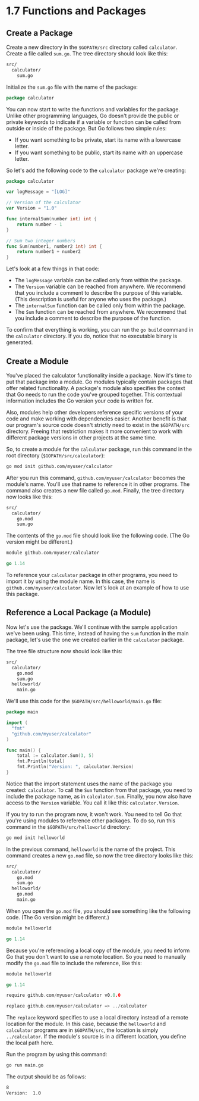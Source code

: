 # 1.7 Functions and Packages

## Create a Package

Create a new directory in the `$GOPATH/src` directory called `calculator`. Create a file called `sum.go`. The tree directory should look like this:

```bash
src/
  calculator/
    sum.go
```

Initialize the `sum.go` file with the name of the package:

```go
package calculator
```

You can now start to write the functions and variables for the package. Unlike other programming languages, Go doesn't provide the public or private keywords to indicate if a variable or function can be called from outside or inside of the package. But Go follows two simple rules:

- If you want something to be private, start its name with a lowercase letter.
- If you want something to be public, start its name with an uppercase letter.

So let's add the following code to the `calculator` package we're creating:

```go
package calculator

var logMessage = "[LOG]"

// Version of the calculator
var Version = "1.0"

func internalSum(number int) int {
    return number - 1
}

// Sum two integer numbers
func Sum(number1, number2 int) int {
    return number1 + number2
}
```

Let's look at a few things in that code:

- The `logMessage` variable can be called only from within the package.
- The `Version` variable can be reached from anywhere. We recommend that you include a comment to describe the purpose of this variable. (This description is useful for anyone who uses the package.)
- The `internalSum` function can be called only from within the package.
- The `Sum` function can be reached from anywhere. We recommend that you include a comment to describe the purpose of the function.

To confirm that everything is working, you can run the `go build` command in the `calculator` directory. If you do, notice that no executable binary is generated.

## Create a Module

You've placed the calculator functionality inside a package. Now it's time to put that package into a module. Go modules typically contain packages that offer related functionality. A package's module also specifies the context that Go needs to run the code you've grouped together. This contextual information includes the Go version your code is written for.

Also, modules help other developers reference specific versions of your code and make working with dependencies easier. Another benefit is that our program's source code doesn't strictly need to exist in the `$GOPATH/src` directory. Freeing that restriction makes it more convenient to work with different package versions in other projects at the same time.

So, to create a module for the `calculator` package, run this command in the root directory (`$GOPATH/src/calculator`):

```bash
go mod init github.com/myuser/calculator
```

After you run this command, `github.com/myuser/calculator` becomes the module's name. You'll use that name to reference it in other programs. The command also creates a new file called `go.mod`. Finally, the tree directory now looks like this:

```bash
src/
  calculator/
    go.mod
    sum.go
```

The contents of the `go.mod` file should look like the following code. (The Go version might be different.)

```go
module github.com/myuser/calculator

go 1.14
```

To reference your `calculator` package in other programs, you need to import it by using the module name. In this case, the name is `github.com/myuser/calculator`. Now let's look at an example of how to use this package.

## Reference a Local Package (a Module)

Now let's use the package. We'll continue with the sample application we've been using. This time, instead of having the `sum` function in the main package, let's use the one we created earlier in the `calculator` package.

The tree file structure now should look like this:

```bash
src/
  calculator/
    go.mod
    sum.go
  helloworld/
    main.go
```

We'll use this code for the `$GOPATH/src/helloworld/main.go` file:

```go
package main

import (
  "fmt"
  "github.com/myuser/calculator"
)

func main() {
    total := calculator.Sum(3, 5)
    fmt.Println(total)
    fmt.Println("Version: ", calculator.Version)
}
```

Notice that the import statement uses the name of the package you created: `calculator`. To call the `Sum` function from that package, you need to include the package name, as in `calculator.Sum`. Finally, you now also have access to the `Version` variable. You call it like this: `calculator.Version`.

If you try to run the program now, it won't work. You need to tell Go that you're using modules to reference other packages. To do so, run this command in the `$GOPATH/src/helloworld` directory:

```bash
go mod init helloworld
```

In the previous command, `helloworld` is the name of the project. This command creates a new `go.mod` file, so now the tree directory looks like this:

```bash
src/
  calculator/
    go.mod
    sum.go
  helloworld/
    go.mod
    main.go
```

When you open the `go.mod` file, you should see something like the following code. (The Go version might be different.)

```go
module helloworld

go 1.14
```

Because you're referencing a local copy of the module, you need to inform Go that you don't want to use a remote location. So you need to manually modify the `go.mod` file to include the reference, like this:

```go
module helloworld

go 1.14

require github.com/myuser/calculator v0.0.0

replace github.com/myuser/calculator => ../calculator
```

The `replace` keyword specifies to use a local directory instead of a remote location for the module. In this case, because the `helloworld` and `calculator` programs are in `$GOPATH/src`, the location is simply `../calculator`. If the module's source is in a different location, you define the local path here.

Run the program by using this command:

```bash
go run main.go
```

The output should be as follows:

```bash
8
Version:  1.0
```
